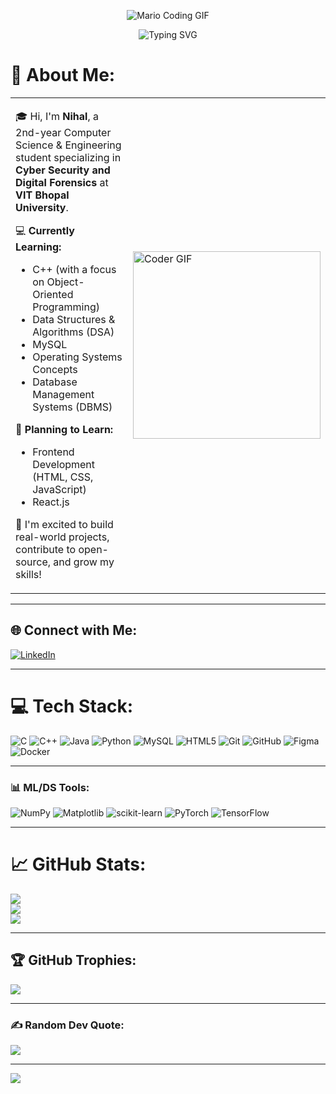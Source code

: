 <p align="center">
  <img src="https://cdn.artstation.com/p/assets/images/images/021/720/920/original/pixel-jeff-mario.gif?1572709433" alt="Mario Coding GIF" />
</p>

<p align="center">
  <img src="https://readme-typing-svg.herokuapp.com?font=Poppins&weight=500&size=25&pause=1000&width=435&lines=Hey+there+👋+I'm+Nihal+Somarajupalli!" alt="Typing SVG" />
</p>

# 💫 About Me:

<table>
  <tr>
    <td>

🎓 Hi, I'm **Nihal**, a 2nd-year Computer Science & Engineering student specializing in **Cyber Security and Digital Forensics** at **VIT Bhopal University**.

💻 **Currently Learning:**  
- C++ (with a focus on Object-Oriented Programming)  
- Data Structures & Algorithms (DSA)  
- MySQL  
- Operating Systems Concepts  
- Database Management Systems (DBMS)

🌱 **Planning to Learn:**  
- Frontend Development (HTML, CSS, JavaScript)  
- React.js  

🚀 I'm excited to build real-world projects, contribute to open-source, and grow my skills!

  </td>
  <td>
    <img src="https://user-images.githubusercontent.com/74038190/235224431-e8c8c12e-6826-47f1-89fb-2ddad83b3abf.gif" width="300" alt="Coder GIF" />
  </td>
  </tr>
</table>

---

## 🌐 Connect with Me:
[![LinkedIn](https://img.shields.io/badge/LinkedIn-%230077B5.svg?style=for-the-badge&logo=linkedin&logoColor=white)](https://linkedin.com/in/nihal-somarajupalli-19219728a/)

---

# 💻 Tech Stack:
![C](https://img.shields.io/badge/c-%2300599C.svg?style=for-the-badge&logo=c&logoColor=white)
![C++](https://img.shields.io/badge/c++-%2300599C.svg?style=for-the-badge&logo=c%2B%2B&logoColor=white)
![Java](https://img.shields.io/badge/java-%23ED8B00.svg?style=for-the-badge&logo=openjdk&logoColor=white)
![Python](https://img.shields.io/badge/python-3670A0?style=for-the-badge&logo=python&logoColor=ffdd54)
![MySQL](https://img.shields.io/badge/mysql-4479A1.svg?style=for-the-badge&logo=mysql&logoColor=white)
![HTML5](https://img.shields.io/badge/html5-%23E34F26.svg?style=for-the-badge&logo=html5&logoColor=white)
![Git](https://img.shields.io/badge/git-%23F05033.svg?style=for-the-badge&logo=git&logoColor=white)
![GitHub](https://img.shields.io/badge/github-%23121011.svg?style=for-the-badge&logo=github&logoColor=white)
![Figma](https://img.shields.io/badge/figma-%23F24E1E.svg?style=for-the-badge&logo=figma&logoColor=white)
![Docker](https://img.shields.io/badge/docker-%230db7ed.svg?style=for-the-badge&logo=docker&logoColor=white)

---

### 📊 ML/DS Tools:
![NumPy](https://img.shields.io/badge/numpy-%23013243.svg?style=for-the-badge&logo=numpy&logoColor=white)
![Matplotlib](https://img.shields.io/badge/Matplotlib-%23ffffff.svg?style=for-the-badge&logo=Matplotlib&logoColor=black)
![scikit-learn](https://img.shields.io/badge/scikit--learn-%23F7931E.svg?style=for-the-badge&logo=scikit-learn&logoColor=white)
![PyTorch](https://img.shields.io/badge/PyTorch-%23EE4C2C.svg?style=for-the-badge&logo=PyTorch&logoColor=white)
![TensorFlow](https://img.shields.io/badge/TensorFlow-%23FF6F00.svg?style=for-the-badge&logo=TensorFlow&logoColor=white)

---

# 📈 GitHub Stats:
![](https://github-readme-stats.vercel.app/api?username=Nihal-Somarajupalli&theme=tokyonight&hide_border=false&include_all_commits=false&count_private=false)<br/>
![](https://nirzak-streak-stats.vercel.app/?user=Nihal-Somarajupalli&theme=tokyonight&hide_border=false)<br/>
![](https://github-readme-stats.vercel.app/api/top-langs/?username=Nihal-Somarajupalli&theme=tokyonight&hide_border=false&include_all_commits=false&count_private=false&layout=compact)

---

## 🏆 GitHub Trophies:
![](https://github-profile-trophy.vercel.app/?username=Nihal-Somarajupalli&theme=tokyonight&no-frame=false&no-bg=true&margin-w=4)

---

### ✍️ Random Dev Quote:
![](https://quotes-github-readme.vercel.app/api?type=horizontal&theme=radical)

---

[![](https://visitcount.itsvg.in/api?id=Nihal-Somarajupalli&icon=0&color=0)](https://visitcount.itsvg.in)

<!-- Proudly created with GPRM ( https://gprm.itsvg.in ) -->
